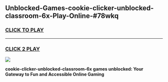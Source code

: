 
## Unblocked-Games-cookie-clicker-unblocked-classroom-6x-Play-Online-#78wkq
<h3>
<a href="https://premium.freeplayer.one?title=cookie-clicker-unblocked-classroom-6x&ref=24F">CLICK TO PLAY</a></h3>
<hr>

<h3>
<a href="https://premium.freeplayer.one?title=cookie-clicker-unblocked-classroom-6x&ref=24F">CLICK 2 PLAY</a>
  
</h3>

<a href="https://premium.freeplayer.one?title=cookie-clicker-unblocked-classroom-6x&ref=24F/"><img src="https://clearcache.store/games.png"></a>


**cookie-clicker-unblocked-classroom-6x games unblocked: Your Gateway to Fun and Accessible Online Gaming**
